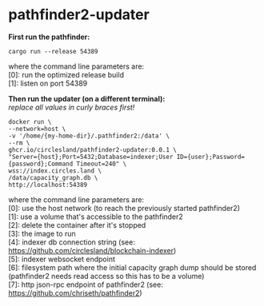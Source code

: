 ﻿# pathfinder2-updater
**First run the pathfinder:**
```
cargo run --release 54389
```
where the command line parameters are:  
[0]: run the optimized release build  
[1]: listen on port 54389

**Then run the updater (on a different terminal):**  
_replace all values in curly braces first!_
```
docker run \
--network=host \
-v '/home/{my-home-dir}/.pathfinder2:/data' \
--rm \
ghcr.io/circlesland/pathfinder2-updater:0.0.1 \
"Server={host};Port=5432;Database=indexer;User ID={user};Password={password};Command Timeout=240" \
wss://index.circles.land \
/data/capacity_graph.db \
http://localhost:54389
```
where the command line parameters are:  
[0]: use the host network (to reach the previously started pathfinder2)  
[1]: use a volume that's accessible to the pathfinder2  
[2]: delete the container after it's stopped  
[3]: the image to run  
[4]: indexer db connection string (see: https://github.com/circlesland/blockchain-indexer)    
[5]: indexer websocket endpoint   
[6]: filesystem path where the initial capacity graph dump should be stored (pathfinder2 needs read access so this has to be a volume)    
[7]: http json-rpc endpoint of pathfinder2 (see: https://github.com/chriseth/pathfinder2)  